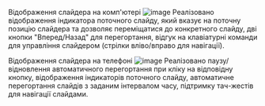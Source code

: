 Відображення слайдера на комп'ютері 
![image](https://github.com/user-attachments/assets/baa9a327-123e-4ccb-937f-a89222ed5171)
Реалізовано відображення індикатора поточного слайду, який вказує на поточну позицію слайдера та дозволяє переміщатися до конкретного слайду, дві кнопки "Вперед/Назад" для перегортання, відгук на клавіатурні команди для управління слайдером (стрілки вліво/вправо для навігації).


Відображення слайдера на телефоні
![image](https://github.com/user-attachments/assets/8a5722f6-5d11-4ae7-9d37-7dfba99ed0f5)
Реалізовано паузу/відновлення автоматичного перегортання при кліку на відповідну кнопку, відображення індикаторів поточного слайду, автоматичне перегортання слайдів з заданим інтервалом часу, підтримку тач-жестів для навігації слайдами. 
